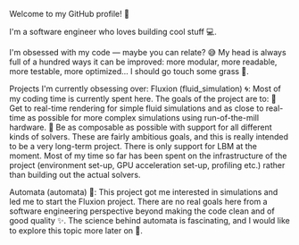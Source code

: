 Welcome to my GitHub profile! 🎉

I'm a software engineer who loves building cool stuff 💻.

I'm obsessed with my code — maybe you can relate? 😅 My head is always full of a hundred ways it can be improved: more modular, more readable, more testable, more optimized... I should go touch some grass 🌱.

Projects I'm currently obsessing over:
Fluxion (fluid_simulation) 🌀:
Most of my coding time is currently spent here. The goals of the project are to:
🔹 Get to real-time rendering for simple fluid simulations and as close to real-time as possible for more complex simulations using run-of-the-mill hardware.
🔹 Be as composable as possible with support for all different kinds of solvers. These are fairly ambitious goals, and this is really intended to be a very long-term project. There is only support for LBM at the moment.
Most of my time so far has been spent on the infrastructure of the project (environment set-up, GPU acceleration set-up, profiling etc.) rather than building out the actual solvers.

Automata (automata) 🔲:
This project got me interested in simulations and led me to start the Fluxion project. There are no real goals here from a software engineering perspective beyond making the code clean and of good quality ✨. The science behind automata is fascinating, and I would like to explore this topic more later on 🚀.
